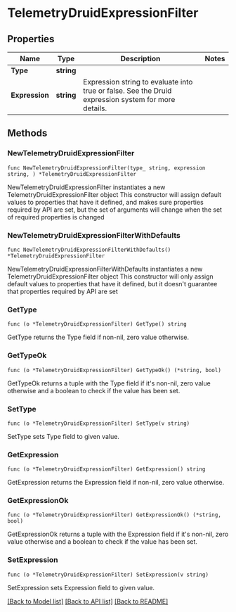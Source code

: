 # TelemetryDruidExpressionFilter

## Properties

Name | Type | Description | Notes
------------ | ------------- | ------------- | -------------
**Type** | **string** |  | 
**Expression** | **string** | Expression string to evaluate into true or false. See the Druid expression system for more details. | 

## Methods

### NewTelemetryDruidExpressionFilter

`func NewTelemetryDruidExpressionFilter(type_ string, expression string, ) *TelemetryDruidExpressionFilter`

NewTelemetryDruidExpressionFilter instantiates a new TelemetryDruidExpressionFilter object
This constructor will assign default values to properties that have it defined,
and makes sure properties required by API are set, but the set of arguments
will change when the set of required properties is changed

### NewTelemetryDruidExpressionFilterWithDefaults

`func NewTelemetryDruidExpressionFilterWithDefaults() *TelemetryDruidExpressionFilter`

NewTelemetryDruidExpressionFilterWithDefaults instantiates a new TelemetryDruidExpressionFilter object
This constructor will only assign default values to properties that have it defined,
but it doesn't guarantee that properties required by API are set

### GetType

`func (o *TelemetryDruidExpressionFilter) GetType() string`

GetType returns the Type field if non-nil, zero value otherwise.

### GetTypeOk

`func (o *TelemetryDruidExpressionFilter) GetTypeOk() (*string, bool)`

GetTypeOk returns a tuple with the Type field if it's non-nil, zero value otherwise
and a boolean to check if the value has been set.

### SetType

`func (o *TelemetryDruidExpressionFilter) SetType(v string)`

SetType sets Type field to given value.


### GetExpression

`func (o *TelemetryDruidExpressionFilter) GetExpression() string`

GetExpression returns the Expression field if non-nil, zero value otherwise.

### GetExpressionOk

`func (o *TelemetryDruidExpressionFilter) GetExpressionOk() (*string, bool)`

GetExpressionOk returns a tuple with the Expression field if it's non-nil, zero value otherwise
and a boolean to check if the value has been set.

### SetExpression

`func (o *TelemetryDruidExpressionFilter) SetExpression(v string)`

SetExpression sets Expression field to given value.



[[Back to Model list]](../README.md#documentation-for-models) [[Back to API list]](../README.md#documentation-for-api-endpoints) [[Back to README]](../README.md)


